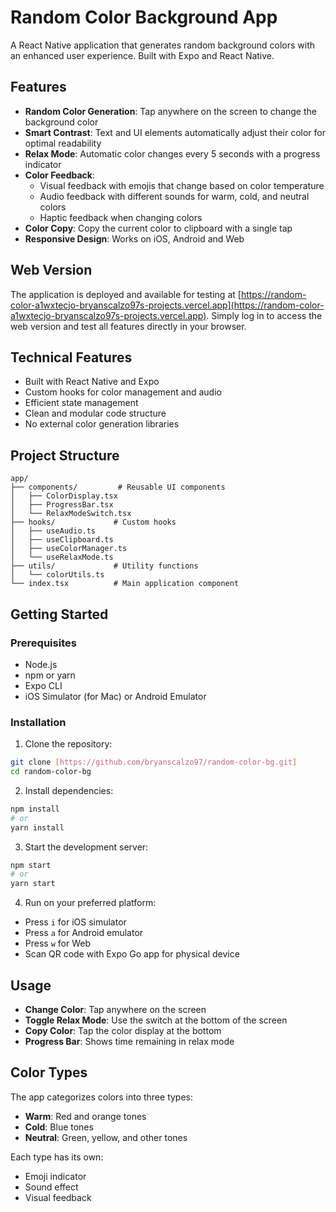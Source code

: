 # Random Color Background App

A React Native application that generates random background colors with an enhanced user experience. Built with Expo and React Native.

## Features

- **Random Color Generation**: Tap anywhere on the screen to change the background color
- **Smart Contrast**: Text and UI elements automatically adjust their color for optimal readability
- **Relax Mode**: Automatic color changes every 5 seconds with a progress indicator
- **Color Feedback**:
  - Visual feedback with emojis that change based on color temperature
  - Audio feedback with different sounds for warm, cold, and neutral colors
  - Haptic feedback when changing colors
- **Color Copy**: Copy the current color to clipboard with a single tap
- **Responsive Design**: Works on iOS, Android and Web

## Web Version

The application is deployed and available for testing at [https://random-color-a1wxtecjo-bryanscalzo97s-projects.vercel.app](https://random-color-a1wxtecjo-bryanscalzo97s-projects.vercel.app). Simply log in to access the web version and test all features directly in your browser.

## Technical Features

- Built with React Native and Expo
- Custom hooks for color management and audio
- Efficient state management
- Clean and modular code structure
- No external color generation libraries

## Project Structure

```
app/
├── components/         # Reusable UI components
│   ├── ColorDisplay.tsx
│   ├── ProgressBar.tsx
│   └── RelaxModeSwitch.tsx
├── hooks/             # Custom hooks
│   ├── useAudio.ts
│   ├── useClipboard.ts
│   ├── useColorManager.ts
│   └── useRelaxMode.ts
├── utils/             # Utility functions
│   └── colorUtils.ts
└── index.tsx          # Main application component
```

## Getting Started

### Prerequisites

- Node.js
- npm or yarn
- Expo CLI
- iOS Simulator (for Mac) or Android Emulator

### Installation

1. Clone the repository:

```bash
git clone [https://github.com/bryanscalzo97/random-color-bg.git]
cd random-color-bg
```

2. Install dependencies:

```bash
npm install
# or
yarn install
```

3. Start the development server:

```bash
npm start
# or
yarn start
```

4. Run on your preferred platform:

- Press `i` for iOS simulator
- Press `a` for Android emulator
- Press `w` for Web
- Scan QR code with Expo Go app for physical device

## Usage

- **Change Color**: Tap anywhere on the screen
- **Toggle Relax Mode**: Use the switch at the bottom of the screen
- **Copy Color**: Tap the color display at the bottom
- **Progress Bar**: Shows time remaining in relax mode

## Color Types

The app categorizes colors into three types:

- **Warm**: Red and orange tones
- **Cold**: Blue tones
- **Neutral**: Green, yellow, and other tones

Each type has its own:

- Emoji indicator
- Sound effect
- Visual feedback
